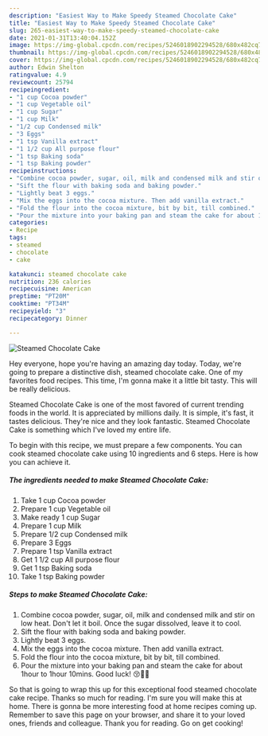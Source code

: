 ```yaml
---
description: "Easiest Way to Make Speedy Steamed Chocolate Cake"
title: "Easiest Way to Make Speedy Steamed Chocolate Cake"
slug: 265-easiest-way-to-make-speedy-steamed-chocolate-cake
date: 2021-01-31T13:40:04.152Z
image: https://img-global.cpcdn.com/recipes/5246018902294528/680x482cq70/steamed-chocolate-cake-recipe-main-photo.jpg
thumbnail: https://img-global.cpcdn.com/recipes/5246018902294528/680x482cq70/steamed-chocolate-cake-recipe-main-photo.jpg
cover: https://img-global.cpcdn.com/recipes/5246018902294528/680x482cq70/steamed-chocolate-cake-recipe-main-photo.jpg
author: Edwin Shelton
ratingvalue: 4.9
reviewcount: 25794
recipeingredient:
- "1 cup Cocoa powder"
- "1 cup Vegetable oil"
- "1 cup Sugar"
- "1 cup Milk"
- "1/2 cup Condensed milk"
- "3 Eggs"
- "1 tsp Vanilla extract"
- "1 1/2 cup All purpose flour"
- "1 tsp Baking soda"
- "1 tsp Baking powder"
recipeinstructions:
- "Combine cocoa powder, sugar, oil, milk and condensed milk and stir on low heat. Don&#39;t let it boil. Once the sugar dissolved, leave it to cool."
- "Sift the flour with baking soda and baking powder."
- "Lightly beat 3 eggs."
- "Mix the eggs into the cocoa mixture. Then add vanilla extract."
- "Fold the flour into the cocoa mixture, bit by bit, till combined."
- "Pour the mixture into your baking pan and steam the cake for about 1hour to 1hour 10mins. Good luck! 😚✌🏻"
categories:
- Recipe
tags:
- steamed
- chocolate
- cake

katakunci: steamed chocolate cake 
nutrition: 236 calories
recipecuisine: American
preptime: "PT20M"
cooktime: "PT34M"
recipeyield: "3"
recipecategory: Dinner

---
```



![Steamed Chocolate Cake](https://img-global.cpcdn.com/recipes/5246018902294528/680x482cq70/steamed-chocolate-cake-recipe-main-photo.jpg)

Hey everyone, hope you're having an amazing day today. Today, we're going to prepare a distinctive dish, steamed chocolate cake. One of my favorites food recipes. This time, I'm gonna make it a little bit tasty. This will be really delicious.



Steamed Chocolate Cake is one of the most favored of current trending foods in the world. It is appreciated by millions daily. It is simple, it's fast, it tastes delicious. They're nice and they look fantastic. Steamed Chocolate Cake is something which I've loved my entire life.


To begin with this recipe, we must prepare a few components. You can cook steamed chocolate cake using 10 ingredients and 6 steps. Here is how you can achieve it.

<!--inarticleads1-->

##### The ingredients needed to make Steamed Chocolate Cake:

1. Take 1 cup Cocoa powder
1. Prepare 1 cup Vegetable oil
1. Make ready 1 cup Sugar
1. Prepare 1 cup Milk
1. Prepare 1/2 cup Condensed milk
1. Prepare 3 Eggs
1. Prepare 1 tsp Vanilla extract
1. Get 1 1/2 cup All purpose flour
1. Get 1 tsp Baking soda
1. Take 1 tsp Baking powder




<!--inarticleads2-->

##### Steps to make Steamed Chocolate Cake:

1. Combine cocoa powder, sugar, oil, milk and condensed milk and stir on low heat. Don&#39;t let it boil. Once the sugar dissolved, leave it to cool.
1. Sift the flour with baking soda and baking powder.
1. Lightly beat 3 eggs.
1. Mix the eggs into the cocoa mixture. Then add vanilla extract.
1. Fold the flour into the cocoa mixture, bit by bit, till combined.
1. Pour the mixture into your baking pan and steam the cake for about 1hour to 1hour 10mins. Good luck! 😚✌🏻




So that is going to wrap this up for this exceptional food steamed chocolate cake recipe. Thanks so much for reading. I'm sure you will make this at home. There is gonna be more interesting food at home recipes coming up. Remember to save this page on your browser, and share it to your loved ones, friends and colleague. Thank you for reading. Go on get cooking!
